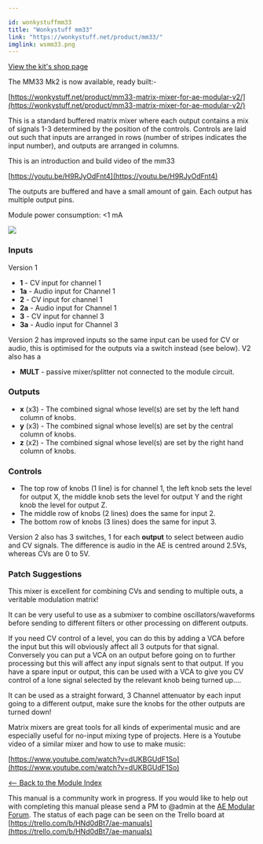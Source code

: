 ```yaml
---

id: wonkystuffmm33
title: "Wonkystuff mm33"
link: "https://wonkystuff.net/product/mm33/"
imglink: wsmm33.png
---
```



[View the kit's shop page](https://wonkystuff.net/product/mm33/)

The MM33 Mk2 is now available, ready built:-

[https://wonkystuff.net/product/mm33-matrix-mixer-for-ae-modular-v2/](https://wonkystuff.net/product/mm33-matrix-mixer-for-ae-modular-v2/)

This is a standard buffered matrix mixer where each output contains a mix of signals 1-3 determined by the position of the controls. Controls are laid out such that inputs are arranged in rows (number of stripes indicates the input number), and outputs are arranged in columns.

This is an introduction and build video of the mm33

[https://youtu.be/H9RJyOdFnt4](https://youtu.be/H9RJyOdFnt4)

The outputs are buffered and have a small amount of gain. Each output has multiple output pins.

Module power consumption: <1 mA

[![](/images/th00---wsmm33.png.jpg)](https://wiki.aemodular.com/uploads/AeManual/WonkyStuffmm33/wsmm33.png "wsmm33")

### Inputs

Version 1

*   **1** - CV input for channel 1
*   **1a** - Audio input for Channel 1
*   **2** - CV input for channel 1
*   **2a** - Audio input for Channel 1
*   **3** - CV input for channel 3
*   **3a** - Audio input for Channel 3

Version 2 has improved inputs so the same input can be used for CV or audio, this is optimised for the outputs via a switch instead (see below). V2 also has a

*   **MULT** - passive mixer/splitter not connected to the module circuit.

### Outputs

*   **x** (x3) - The combined signal whose level(s) are set by the left hand column of knobs.
*   **y** (x3) - The combined signal whose level(s) are set by the central column of knobs.
*   **z** (x2) - The combined signal whose level(s) are set by the right hand column of knobs.

### Controls

*   The top row of knobs (1 line) is for channel 1, the left knob sets the level for output X, the middle knob sets the level for output Y and the right knob the level for output Z.
*   The middle row of knobs (2 lines) does the same for input 2.
*   The bottom row of knobs (3 lines) does the same for input 3.

Version 2 also has 3 switches, 1 for each **output** to select between audio and CV signals. The difference is audio in the AE is centred around 2.5Vs, whereas CVs are 0 to 5V.

### Patch Suggestions

This mixer is excellent for combining CVs and sending to multiple outs, a veritable modulation matrix!

It can be very useful to use as a submixer to combine oscillators/waveforms before sending to different filters or other processing on different outputs.

If you need CV control of a level, you can do this by adding a VCA before the input but this will obviously affect all 3 outputs for that signal. Conversely you can put a VCA on an output before going on to further processing but this will affect any input signals sent to that output. If you have a spare input or output, this can be used with a VCA to give you CV control of a lone signal selected by the relevant knob being turned up....

It can be used as a straight forward, 3 Channel attenuator by each input going to a different output, make sure the knobs for the other outputs are turned down!

Matrix mixers are great tools for all kinds of experimental music and are especially useful for no-input mixing type of projects. Here is a Youtube video of a similar mixer and how to use to make music:

[https://www.youtube.com/watch?v=dUKBGUdF1So](https://www.youtube.com/watch?v=dUKBGUdF1So)

[<-- Back to the Module Index](https://wiki.aemodular.com/pmwiki.php/AeManual/Modules)

This manual is a community work in progress. If you would like to help out with completing this manual please send a PM to @admin at the [AE Modular Forum](http://forum.aemodular.com). The status of each page can be seen on the Trello board at [https://trello.com/b/HNd0dBt7/ae-manuals](https://trello.com/b/HNd0dBt7/ae-manuals)